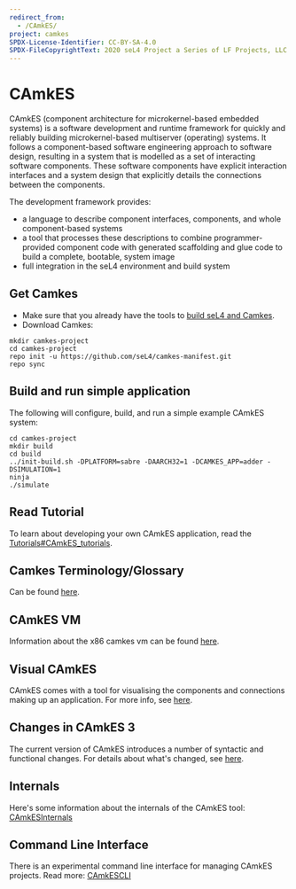 ```yaml
---
redirect_from:
  - /CAmkES/
project: camkes
SPDX-License-Identifier: CC-BY-SA-4.0
SPDX-FileCopyrightText: 2020 seL4 Project a Series of LF Projects, LLC.
---
```


# CAmkES

 CAmkES (component architecture for microkernel-based embedded
systems) is a software development and runtime framework for quickly and
reliably building microkernel-based multiserver (operating) systems. It
follows a component-based software engineering approach to software
design, resulting in a system that is modelled as a set of interacting
software components. These software components have explicit interaction
interfaces and a system design that explicitly details the connections
between the components.

The development framework provides:

- a language to describe component interfaces, components, and whole
      component-based systems
- a tool that processes these descriptions to combine
      programmer-provided component code with generated scaffolding and
      glue code to build a complete, bootable, system image
- full integration in the seL4 environment and build system

## Get Camkes

- Make sure that you already have the tools to [build seL4 and Camkes](/Resources#setting-up-your-machine).
- Download Camkes:

```
mkdir camkes-project
cd camkes-project
repo init -u https://github.com/seL4/camkes-manifest.git
repo sync
```

## Build and run simple application

The following will configure, build, and run a simple example CAmkES
system:

```
cd camkes-project
mkdir build
cd build
../init-build.sh -DPLATFORM=sabre -DAARCH32=1 -DCAMKES_APP=adder -DSIMULATION=1
ninja
./simulate
```

## Read Tutorial


To learn about developing your own CAmkES application, read the
[Tutorials#CAmkES_tutorials](/tutorials#camkes-tutorials).

## Camkes Terminology/Glossary


Can be found [here](terminology).

## CAmkES VM


Information about the x86 camkes vm can be found [here](/VM/CAmkESX86VM).

## Visual CAmkES


CAmkES comes with a tool for visualising the components and connections
making up an application. For more info, see [here](visual-camkes).

## Changes in CAmkES 3


The current version of CAmkES introduces a number of syntactic and
functional changes. For details about what's changed, see
[here](differences).

## Internals


Here's some information about the internals of the CAmkES tool:
[CAmkESInternals](internals)

## Command Line Interface


There is an experimental command line interface for managing CAmkES
projects. Read more: [CAmkESCLI](cli)

